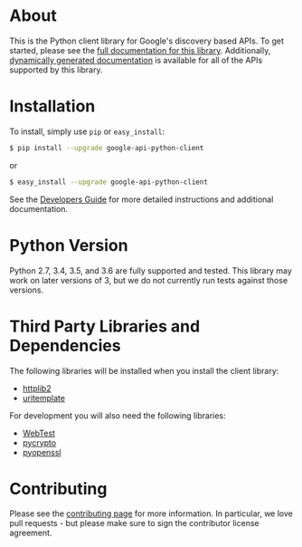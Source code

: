 # About
This is the Python client library for Google's discovery based APIs. To get started, please see the [full documentation for this library](http://google.github.io/google-api-python-client). Additionally, [dynamically generated documentation](http://api-python-client-doc.appspot.com/) is available for all of the APIs supported by this library.


# Installation
To install, simply use `pip` or `easy_install`:

```bash
$ pip install --upgrade google-api-python-client
```
or
```bash
$ easy_install --upgrade google-api-python-client
```

See the [Developers Guide](https://developers.google.com/api-client-library/python/start/get_started) for more detailed instructions and additional documentation.

# Python Version
Python 2.7, 3.4, 3.5, and 3.6 are fully supported and tested. This library may work on later versions of 3, but we do not currently run tests against those versions.

# Third Party Libraries and Dependencies
The following libraries will be installed when you install the client library:
* [httplib2](https://github.com/httplib2/httplib2)
* [uritemplate](https://github.com/sigmavirus24/uritemplate)

For development you will also need the following libraries:
* [WebTest](http://pythonpaste.org/webtest/)
* [pycrypto](https://pypi.python.org/pypi/pycrypto)
* [pyopenssl](https://pypi.python.org/pypi/pyOpenSSL)

# Contributing
Please see the [contributing page](http://google.github.io/google-api-python-client/contributing.html) for more information. In particular, we love pull requests - but please make sure to sign the contributor license agreement.
